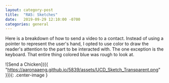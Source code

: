 ```yaml
---
layout: category-post
title:  "RA5: Sketches"
date:   2019-09-29 12:10:00 -0700
categories: general
---
```


Here is a breakdown of how to send a video to a contact.  Instead of using a pointer to represent the user's hand, I opted to use color to draw the reader's attention to the part to be interacted with.  The one exception is the keyboard.  That entire thing colored blue was rough to look at.

![Send a Chicken]({{ "https://aaronaaeng.github.io/5839/assets/UCD_Sketch_Transparent.png" }}){: .center-image }